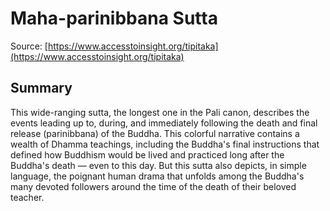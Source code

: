 # Maha-parinibbana Sutta



Source: [https://www.accesstoinsight.org/tipitaka](https://www.accesstoinsight.org/tipitaka)



## Summary

This wide-ranging sutta, the longest one in the Pali canon, describes the events leading up to, during, and immediately following the death and final release (parinibbana) of the Buddha. This colorful narrative contains a wealth of Dhamma teachings, including the Buddha's final instructions that defined how Buddhism would be lived and practiced long after the Buddha's death — even to this day. But this sutta also depicts, in simple language, the poignant human drama that unfolds among the Buddha's many devoted followers around the time of the death of their beloved teacher.